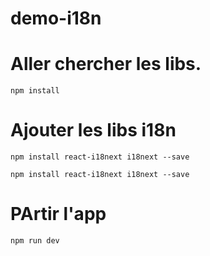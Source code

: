 # demo-i18n

# Aller chercher les libs.
    npm install

# Ajouter les libs i18n
    npm install react-i18next i18next --save

    npm install react-i18next i18next --save


# PArtir l'app
    npm run dev